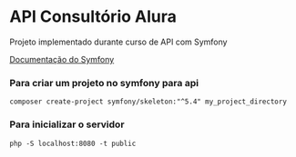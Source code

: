 # API Consultório Alura
Projeto implementado durante curso de API com Symfony

[Documentação do Symfony](https://symfony.com/doc/5.4/setup.html)

### Para criar um projeto no symfony para api
`` composer create-project symfony/skeleton:"^5.4" my_project_directory ``

### Para inicializar o servidor
`` php -S localhost:8080 -t public ``

